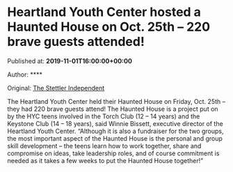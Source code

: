 
# Heartland Youth Center hosted a Haunted House on Oct. 25th – 220 brave guests attended!

Published at: **2019-11-01T16:00:00+00:00**

Author: ****

Original: [The Stettler Independent](https://www.stettlerindependent.com/news/heartland-youth-center-hosted-a-haunted-house-on-oct-25th-220-brave-guests-attended/)

The Heartland Youth Center held their Haunted House on Friday, Oct. 25th – they had 220 brave guests attend!
The Haunted House is a project put on by the HYC teens involved in the Torch Club (12 – 14 years) and the Keystone Club (14 – 18 years), said Winnie Bissett, executive director of the Heartland Youth Center.
“Although it is also a fundraiser for the two groups, the most important aspect of the Haunted House is the personal and group skill development – the teens learn how to work together, share and compromise on ideas, take leadership roles, and of course commitment is needed as it takes a few weeks to put the Haunted House together!”
